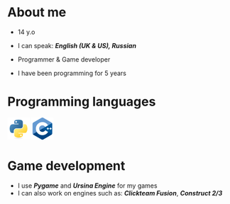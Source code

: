 # About me

- 14 y.o
- I can speak: ***English (UK & US), Russian***
-  Programmer & Game developer
- I have been programming for 5 years

  <!-- For my first games I used Pocket Code --!>
  
 # Programming languages
 <img width="50" height="50" src="assets/python.png"></a>
 <img width="50" height="50" src="assets/cpp.png"></a>
 
# Game development

- I use ***Pygame*** and ***Ursina Engine*** for my games
- I can also work on engines such as: ***Clickteam Fusion***, ***Construct 2/3***


